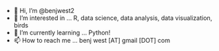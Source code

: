 - 👋 Hi, I’m @benjwest2
- 👀 I’m interested in ... R, data science, data analysis, data visualization, birds
- 🌱 I’m currently learning ... Python!
- 📫 How to reach me ... benj west [AT] gmail [DOT] com

<!---
benjwest2/benjwest2 is a ✨ special ✨ repository because its `README.md` (this file) appears on your GitHub profile.
You can click the Preview link to take a look at your changes.
--->
